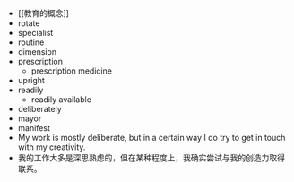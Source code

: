 - [[教育的概念]]
- rotate
- specialist
- routine
- dimension
- prescription
	- prescription medicine
- upright
- readily
	- readily available
- deliberately
- mayor
- manifest
- My work is mostly deliberate, but in a certain way I do try to get in touch with my creativity.
- 我的工作大多是深思熟虑的，但在某种程度上，我确实尝试与我的创造力取得联系。